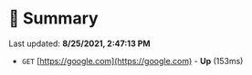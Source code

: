 # 📖 Summary
Last updated: **8/25/2021, 2:47:13 PM**

- `GET` [https://google.com](https://google.com) - **Up** (153ms)
